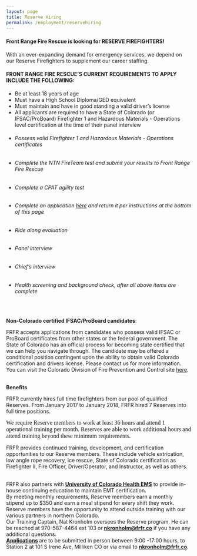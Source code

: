 ```yaml
---
layout: page
title: Reserve Hiring
permalink: /employment/reservehiring
---
```


#### **Front Range Fire Rescue is looking for RESERVE FIREFIGHTERS!**

With an ever-expanding demand for emergency services, we depend on our Reserve Firefighters to supplement our career staffing.

#### FRONT RANGE FIRE RESCUE’S CURRENT REQUIREMENTS TO APPLY  INCLUDE THE FOLLOWING:

* Be at least 18 years of age
* Must have a High School Diploma/GED equivalent
* Must maintain and have in good standing a valid driver’s license
* All applicants are required to have a State of Colorado (or IFSAC/ProBoard) Firefighter 1 and Hazardous Materials - Operations level certification at the time of their panel interview

<div><strong></strong>
          <ul>
            <li>
              <h6>Possess valid Firefighter 1 and Hazardous Materials - Operations certificates</h6>
            </li>
            <li>
              <h6>Complete the NTN FireTeam test and submit your results to Front Range Fire Rescue</h6>
            </li>
            <li>
              <h6>Complete a CPAT agility test</h6>
            </li>
            <li>
              <h6>Complete an application&nbsp;<a target="_blank" href="/uploads/FRFR application 2018 Fillin.pdf">here</a>&nbsp;and return it per instructions at the bottom of this page</h6>
            </li>
            <li>
              <h6>Ride along evaluation</h6>
            </li>
            <li>
              <h6>Panel interview</h6>
            </li>
            <li>
              <h6>Chief&rsquo;s interview</h6>
            </li>
            <li>
              <h6>Health screening and background check, after all above items are complete</h6>
            </li>
          </ul>
        </div>

<div>&nbsp;</div>

**Non-Colorado certified IFSAC/ProBoard candidates**:

FRFR accepts applications from candidates who possess valid IFSAC or ProBoard certificates from other states or the federal government. The State of Colorado has an official process for becoming state certified that we can help you navigate through. The candidate may be offered a conditional position contingent upon the ability to obtain valid Colorado certification and drivers license. Please contact us for more information. You can visit the Colorado Division of Fire Prevention and Control site [here](https://www.colorado.gov/pacific/dfpc/renewal-reinstatement-reciprocity).

<div>&nbsp;</div>

<div><strong>Benefits</strong></div>

FRFR currently hires full time firefighters from our pool of qualified Reserves. From January 2017 to January 2018, FRFR hired 7 Reserves into full time positions.

<div>
          <p style="margin: 0in 0in 8pt;"><span style="font-size:11pt"><span style="line-height:normal"><span style="font-family:Calibri,sans-serif"><span style="font-size:12.0pt"><span style="font-family:&quot;Times New Roman&quot;,serif">We require Reserve members to work at least 36 hours and attend 1 operational training per month. Reserves are able to work additional hours and attend training beyond these minimum requirements.</span></span>
            </span>
            </span>
            </span>
          </p>
        </div>

FRFR provides continued training, development, and certification opportunities to our Reserve members. These include vehicle extrication, low angle rope recovery, ice rescue, State of Colorado certification as Firefighter II, Fire Officer, Driver/Operator, and Instructor, as well as others.

<div>&nbsp;</div>

<div>FRFR also partners with <strong><a href="https://www.uchealth.org/services/emergency-care/northern-colorado-emergency-medical-services/">University of Colorado Health EMS</a></strong> to provide in-house continuing education to maintain EMT certification.</div>

<div>By meeting monthly requirements, Reserve members earn a monthly stipend up to $350 and earn a meal stipend for every shift they work.</div>

<div>Reserve members have the opportunity to attend outside training with our various partners in northern Colorado.</div>

<div>Our Training Captain, Nat Kronholm oversees the Reserve program. He can be reached at 970-587-4464 ext 103 or<strong> <a href="javascript:void(location.href='mailto:'+String.fromCharCode(110,107,114,111,110,104,111,108,109,64,102,114,102,114,46,99,111))">nkronholm@frfr.co</a></strong> if you have any additional questions.</div>

<div><strong><a target="_blank" href="/uploads/FRFR application 2018 Fillin.pdf">Applications</a>&nbsp;</strong>are to be submitted in person between 9:00 -17:00 hours, to Station 2 at 101 S Irene Ave, Milliken CO or via email to <strong><a href="javascript:void(location.href='mailto:'+String.fromCharCode(110,107,114,111,110,104,111,108,109,64,102,114,102,114,46,99,111))">nkronholm@frfr.co</a></strong>.</div>